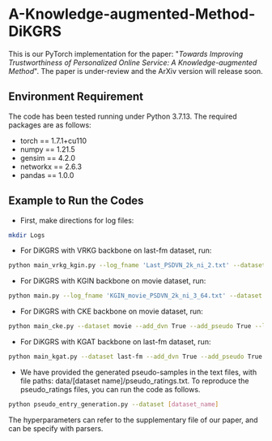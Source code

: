 # A-Knowledge-augmented-Method-DiKGRS
This is our PyTorch implementation for the paper: "*Towards Improving Trustworthiness of Personalized Online Service: A Knowledge-augmented Method*". The paper is under-review and the ArXiv version will release soon.

## Environment Requirement
The code has been tested running under Python 3.7.13. The required packages are as follows:
* torch == 1.7.1+cu110
* numpy == 1.21.5
* gensim == 4.2.0
* networkx == 2.6.3
* pandas == 1.0.0

## Example to Run the Codes
* First, make directions for log files:
```bash
mkdir Logs
```
* For DiKGRS with VRKG backbone on last-fm dataset, run:
```bash
python main_vrkg_kgin.py --log_fname 'Last_PSDVN_2k_ni_2.txt' --dataset last-fm --add_pseudo True --add_dvn True --fusion_gate True --batch_size 1024 --dim 256 --n_iter 2 --num_ps 1846 --random_seed 2020
```

* For DiKGRS with KGIN backbone on movie dataset, run:
```bash
python main.py --log_fname 'KGIN_movie_PSDVN_2k_ni_3_64.txt' --dataset movie --add_pseudo True --backbone KGIN --add_dvn True --fusion_gate True --batch_size 1024 --dim 64  --num_ps 2347 --random_seed 2020
```
* For DiKGRS with CKE backbone on movie dataset, run:
```bash
python main_cke.py --dataset movie --add_dvn True --add_pseudo True --lr 0.001 --cf_l2loss_lambda 0.005 --kg_l2loss_lambda 0.005 --num_ps 1374
```
* For DiKGRS with KGAT backbone on last-fm dataset, run:
```bash
python main_kgat.py --dataset last-fm --add_dvn True --add_pseudo True --num_ps 1846 --lr 0.001 --cf_l2loss_lambda 0.0005 --kg_l2loss_lambda 0.0005
```

* We have provided the generated pseudo-samples in the text files, with file paths: data/[dataset name]/pseudo_ratings.txt. To reproduce the pseudo_ratings files, you can run the code as follows.
```bash
python pseudo_entry_generation.py --dataset [dataset_name]
```
The hyperparameters can refer to the supplementary file of our paper, and can be specify with parsers.
 
